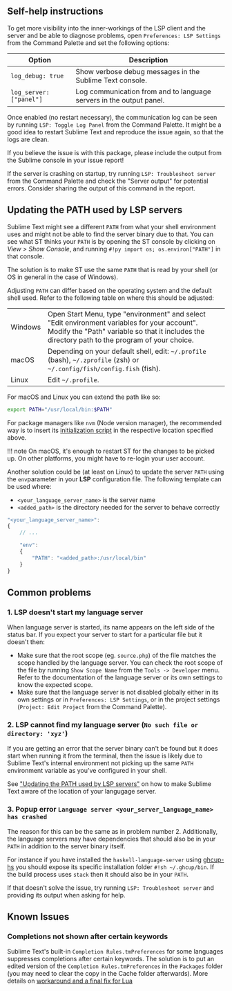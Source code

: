 ## Self-help instructions

To get more visibility into the inner-workings of the LSP client and the server and be able to diagnose problems, open `Preferences: LSP Settings` from the Command Palette and set the following options:

| Option                  | Description                                                          |
| ----------------------- | -------------------------------------------------------------------- |
| `log_debug: true`       | Show verbose debug messages in the Sublime Text console.             |
| `log_server: ["panel"]` | Log communication from and to language servers in the output panel.  |

Once enabled (no restart necessary), the communication log can be seen by running `LSP: Toggle Log Panel` from the Command Palette. It might be a good idea to restart Sublime Text and reproduce the issue again, so that the logs are clean.

If you believe the issue is with this package, please include the output from the Sublime console in your issue report!

If the server is crashing on startup, try running `LSP: Troubleshoot server` from the Command Palette and check the "Server output" for potential errors. Consider sharing the output of this command in the report.

## Updating the PATH used by LSP servers

Sublime Text might see a different `PATH` from what your shell environment uses and might not be able to find the server binary due to that. You can see what ST thinks your `PATH` is by opening the ST console by clicking on *View > Show Console*, and running `#!py import os; os.environ["PATH"]` in that console.

The solution is to make ST use the same `PATH` that is read by your shell (or OS in general in the case of Windows).

Adjusting `PATH` can differ based on the operating system and the default shell used. Refer to the following table on where this should be adjusted:

<table>
<tr>
    <td>Windows</td>
    <td>Open Start Menu, type "environment" and select "Edit environment variables for your account". Modify the "Path" variable so that it includes the directory path to the program of your choice.</td>
</tr>
<tr>
    <td>macOS</td>
    <td>Depending on your default shell, edit: <code>~/.profile</code> (bash), <code>~/.zprofile</code> (zsh) or <code>~/.config/fish/config.fish</code> (fish).</td>
</tr>
<tr>
    <td>Linux</td>
    <td>Edit <code>~/.profile</code>.</td>
</tr>
</table>

For macOS and Linux you can extend the path like so:

```sh
export PATH="/usr/local/bin:$PATH"
```

For package managers like `nvm` (Node version manager), the recommended way is to insert its [initialization script](https://github.com/nvm-sh/nvm#install--update-script) in the respective location specified above.

!!! note
    On macOS, it's enough to restart ST for the changes to be picked up. On other platforms, you might have to re-login your user account.

Another solution could be (at least on Linux) to update the server `PATH` using the `env`parameter in your **LSP** configuration file. The following template can be used where:

  - `<your_language_server_name>` is the server name
  - `<added_path>` is the directory needed for the server to behave correctly

```js
"<your_language_server_name>":
{
    // ...

    "env":
    {
        "PATH": "<added_path>:/usr/local/bin"
    }
}
```

## Common problems

### 1. LSP doesn't start my language server

When language server is started, its name appears on the left side of the status bar. If you expect your server to start for a particular file but it doesn't then:

* Make sure that the root scope (eg. `source.php`) of the file matches the scope handled by the language server. You can check the root scope of the file by running `Show Scope Name` from the `Tools -> Developer` menu. Refer to the documentation of the language server or its own settings to know the expected scope.
* Make sure that the language server is not disabled globally either in its own settings or in `Preferences: LSP Settings`, or in the project settings (`Project: Edit Project` from the Command Palette).

### 2. LSP cannot find my language server (`No such file or directory: 'xyz'`)

If you are getting an error that the server binary can't be found but it does start when running it from the terminal, then the issue is likely due to Sublime Text's internal environment not picking up the same `PATH` environment variable as you've configured in your shell.

See ["Updating the PATH used by LSP servers"](troubleshooting.md#updating-the-path-used-by-lsp-servers) on how to make Sublime Text aware of the location of your langugage server.

### 3. Popup error `Language server <your_server_language_name> has crashed`

The reason for this can be the same as in problem number 2. Additionally, the language servers may have dependencies that should also be in your `PATH` in addition to the server binary itself.

For instance if you have installed the `haskell-language-server` using [ghcup-hs](https://gitlab.haskell.org/haskell/ghcup-hs) you should expose its specific installation folder `#!sh ~/.ghcup/bin`. If the build process uses `stack` then it should also be in your `PATH`.

If that doesn't solve the issue, try running `LSP: Troubleshoot server` and providing its output when asking for help.

## Known Issues

### Completions not shown after certain keywords

Sublime Text's built-in `Completion Rules.tmPreferences` for some languages suppresses completions after certain keywords.
The solution is to put an edited version of the `Completion Rules.tmPreferences` in the `Packages` folder (you may need to clear the copy in the Cache folder afterwards).
More details on [workaround and a final fix for Lua](https://forum.sublimetext.com/t/bug-lua-autocomplete-not-working-between-if-then/36635)
